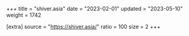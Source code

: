 +++
title = "shiver.asia"
date = "2023-02-01"
updated = "2023-05-10"
weight = 1742

[extra]
source = "https://shiver.asia/"
ratio = 100
size = 2
+++
